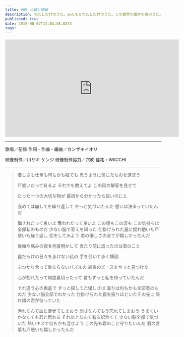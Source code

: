 ```yaml
---
title: #09 心臓と絡繰
description: わたしだけのうた。みんなとわたしだけのうた。この世界の誰かの為のうた。ココロを込めたんだ。  尊敬するカンザキイオリさんに創ってもらいました。  一人でもたくさんの人達に聞いてほしいです。
published: true
date: 2019-08-07T14:03:58.827Z
tags: 
---
```


<iframe width="560" height="315" src="https://www.youtube.com/embed/hcm1LGOxJbc" frameborder="0" allow="accelerometer; autoplay; encrypted-media; gyroscope; picture-in-picture" allowfullscreen></iframe>

***
歌唱／花譜
作詞・作曲・編曲／カンザキイオリ

映像制作／川サキ ケンジ
映像制作協力／穴吹 佳祐・WACCHI

***

> 優しさも仕草も何もかも嘘でも
> 思うように信じたものを選ぼう
> 
> 戸惑いだって有るよ
> それでも教えてよ
> この雨の解答を見せて
> 
> たった一つの大切な物が
> 最初から分かったら良いのにと
> 
> 嵌めては崩してを繰り返して
> やっと気づいたんだ
> 想いは決まっていたんだ
> 
> 騙されたって良いよ
> 奪われたって良いよ
> この傷もこの涙も
> この気持ちは全部私のものだ
> 少ない脳で答えを知った
> 仕掛けられた罠に揺れ動いた戸惑いも繰り返し
> 恋をしてみよう
> 君の優しさの全てが嬉しかったんだ
> 
> 後悔や痛みの夜を何度明かして
> 当たり前に成ったのは君のこと
> 
> 罠だらけの日々を歩けない私の
> 手を引いて歩く横顔
> 
> ぶつかり合って重ならないパズルの
> 最後のピースをやっと見つけた
> 
> 心が割れたって何度裏切ったって
> 君もずっと私を待っていたんだ      
> 
> すれ違う心の奥底で
> ずっと探してた優しさは
> 温りは何もかも全部君のものだ
> 少ない脳全部でわかった
> 仕掛けられた罠を振りほどいたその先に
> 呆れ顔の君が待っていた
> 
> 汚れなんて血と混ぜてしまおう
> 弱さなんてもう忘れてしまおう
> うまくいかなくても君と居れる
> それ以上なんて有る訳無くて
> 少ない脳全部で気づいた
> 熱いキスで何もかも混ぜよう
> この先も君のこと守りたいんだ
> 君の言葉も戸惑いも嬉しかったんだ